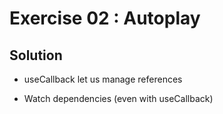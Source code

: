 <!-- .slide: class="center" -->

# Exercise 02 : Autoplay
## Solution

* useCallback let us manage references

* Watch dependencies (even with useCallback)
